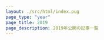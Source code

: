 ```yaml
---
layout: ./src/html/index.pug
page_type: "year"
page_title: 2019
page_description: 2019年公開の記事一覧
---
```

